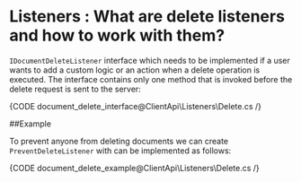 # Listeners : What are delete listeners and how to work with them?

`IDocumentDeleteListener` interface which needs to be implemented if a user wants to add a custom logic or an action when a delete operation is executed. 
The interface contains only one method that is invoked before the delete request is sent to the server:

{CODE document_delete_interface@ClientApi\Listeners\Delete.cs /}

##Example

To prevent anyone from deleting documents we can create `PreventDeleteListener` with can be implemented as follows:

{CODE document_delete_example@ClientApi\Listeners\Delete.cs /}
